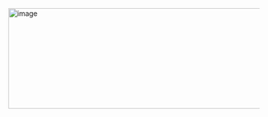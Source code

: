 <img width="1213" height="202" alt="image" src="https://github.com/user-attachments/assets/acb540a6-96d2-40f0-970d-1296ad2be80c" />
